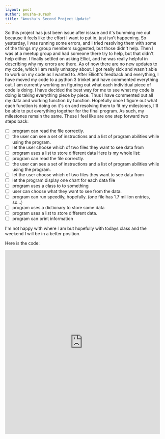 ```yaml
---
layout: post
author: anusha-suresh
title: "Anusha's Second Project Update"
---
```


So this project has just been issue after isssue and it's bumming me out because it feels like the effort I want to put in, just isn't happening. So yesterday, I was running some errors, and I tried resolving them with some of the things my group members suggested, but those didn't help. Then I was at a meetup group and had someone there try to help, but that didn't help either. I finally settled on asking Elliot, and he was really helpful in describing why my errors are there. 
As of now there are no new updates to my code, which I am really unhappy about. I got really sick and wasn't able to work on my code as I wanted to. After Elliott's feedback and everything, I have moved my code to a python 3 trinket and have commented everything out. I am currently working on figuring out what each individual piece of code is doing. I have decided the best way for me to see what my code is doing is taking everything piece by piece. Thus I have commented out all my data and working function by function. Hopefully once I figure out what each function is doing on it's on and resolving them to fit my milestones, I'll be able to put everything together for the final program. As such, my milestones remain the same. These I feel like are one step forward two steps back:
- [ ] program can read the file correctly.
- [ ] the user can see a set of instructions and a list of program abilities while using the program.
- [ ] let the user choose which of two files they want to see data from
- [ ] program uses a list to store different data
Here is my whole list:
- [ ] program can read the file correctly. 
- [ ] the user can see a set of instructions and a list of program abilities while using the program.
- [ ] let the user choose which of two files they want to see data from
- [ ] let the program display one chart for each data file
- [ ] program uses a class to to something
- [ ] user can choose what they want to see from the data.
- [ ] program can run speedily, hopefully. (one file has 1.7 million entries, so...)
- [ ] program uses a dictionary to store some data
- [ ] program uses a list to store different data.
- [ ] program can print information

I'm not happy with where I am but hopefully with todays class and the weekend I will be in a better position.

Here is the code:
<iframe src="https://trinket.io/embed/python3/b05673d110" width="100%" height="600" frameborder="0" marginwidth="0" marginheight="0" allowfullscreen></iframe>
